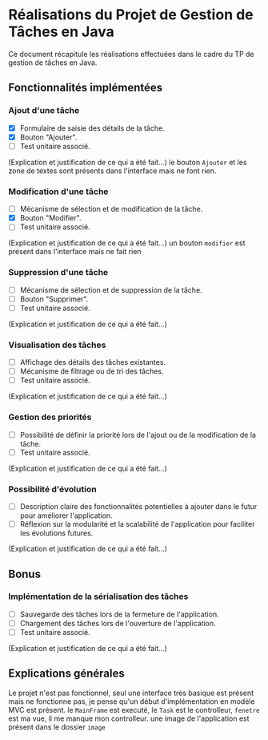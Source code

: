 # Réalisations du Projet de Gestion de Tâches en Java

Ce document récapitule les réalisations effectuées dans le cadre du TP de gestion de tâches en Java.

## Fonctionnalités implémentées

### Ajout d'une tâche

- [x] Formulaire de saisie des détails de la tâche.
- [x] Bouton "Ajouter".
- [ ] Test unitaire associé.

(Explication et justification de ce qui a été fait...)
le bouton `Ajouter` et les zone de textes sont présents dans l'interface mais ne font rien.

### Modification d'une tâche

- [ ] Mécanisme de sélection et de modification de la tâche.
- [x] Bouton "Modifier".
- [ ] Test unitaire associé.

(Explication et justification de ce qui a été fait...)
un bouton `modifier` est présent dans l'interface mais ne fait rien

### Suppression d'une tâche

- [ ] Mécanisme de sélection et de suppression de la tâche.
- [ ] Bouton "Supprimer".
- [ ] Test unitaire associé.

(Explication et justification de ce qui a été fait...)

### Visualisation des tâches

- [ ] Affichage des détails des tâches existantes.
- [ ] Mécanisme de filtrage ou de tri des tâches.
- [ ] Test unitaire associé.

(Explication et justification de ce qui a été fait...)

### Gestion des priorités

- [ ] Possibilité de définir la priorité lors de l'ajout ou de la modification de la tâche.
- [ ] Test unitaire associé.

(Explication et justification de ce qui a été fait...)

### Possibilité d'évolution

- [ ] Description claire des fonctionnalités potentielles à ajouter dans le futur pour améliorer l'application.
- [ ] Réflexion sur la modularité et la scalabilité de l'application pour faciliter les évolutions futures.

(Explication et justification de ce qui a été fait...)

## Bonus

### Implémentation de la sérialisation des tâches

- [ ] Sauvegarde des tâches lors de la fermeture de l'application.
- [ ] Chargement des tâches lors de l'ouverture de l'application.
- [ ] Test unitaire associé.

(Explication et justification de ce qui a été fait...)


## Explications générales

Le projet n'est pas fonctionnel, seul une interface très basique est présent mais ne fonctionne pas, je pense qu'un début d'implémentation en modèle MVC est présent. le `MainFrame` est executé, le `Task` est le controlleur, `fenetre` est ma vue, il me manque mon controlleur. une image de l'application est présent dans le dossier `image`